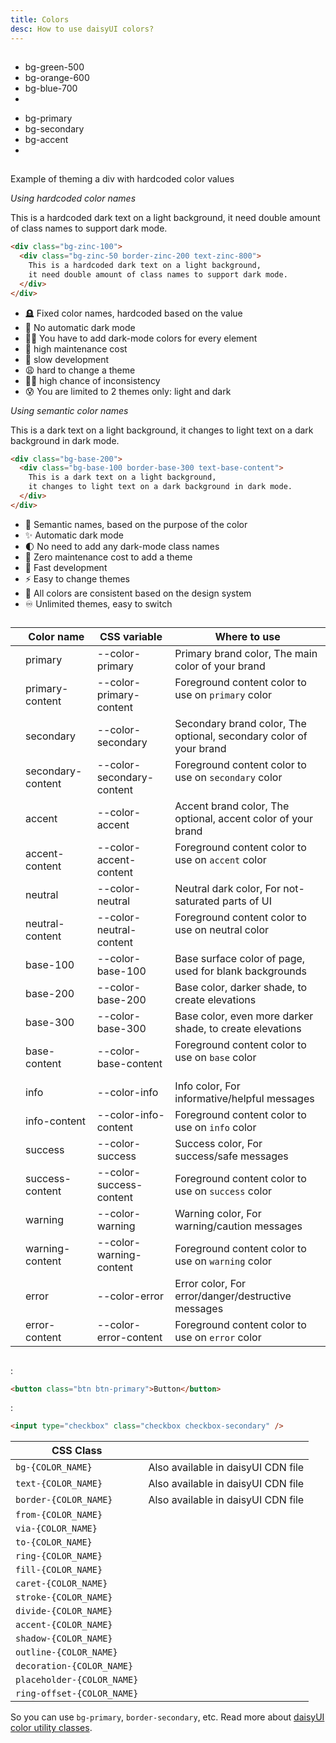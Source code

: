 ```yaml
---
title: Colors
desc: How to use daisyUI colors?
---
```


<script>
  import Translate from "$components/Translate.svelte"
</script>

## <Translate text="Introduction" />

<Translate text="daisyUI is fully themeable and colorable," />
<Translate text="So instead of using constant color utility classes like:" />

- <span class="badge badge-xs bg-green-500"></span> bg-green-500
- <span class="badge badge-xs bg-orange-600"></span> bg-orange-600
- <span class="badge badge-xs bg-blue-700"></span> bg-blue-700
- <Translate text="etc." />

<Translate text="It's suggested to use semantic color utility classes like:" />

- <span class="badge badge-xs bg-primary"></span> bg-primary
- <span class="badge badge-xs bg-secondary"></span> bg-secondary
- <span class="badge badge-xs bg-accent"></span> bg-accent
- <Translate text="etc." />

<Translate text="Each color name contains CSS variables and each daisyUI theme applies color values to the utility classes when it is applied." />

## <Translate text="Benefits" />

<Translate text="Semantic color names make more sense because when we design interfaces, we don't just use any random color. We define a specific color palette with names like <code>primary</code>, <code>secondary</code>, etc. and we only use those specific colors in our interfaces." />
<Translate text="Also, using semantic color names makes theming easier. You wouldn't have to define dark-mode colors for every single element and you wouldn't be limited to only light/dark themes. you can have multiple themes available and each theme is just a few lines of CSS variables." />

Example of theming a div with hardcoded color values

<div class="grid lg:grid-cols-2 gap-4">
<div>

*Using hardcoded color names*

<div class="p-10 bg-zinc-100 rounded-2xl">
  <div class="p-6 bg-zinc-50 border-2 border-zinc-200 text-zinc-800 rounded-lg [text-wrap:balance]">
    This is a hardcoded dark text on a light background,
    it need double amount of class names to support dark mode.
  </div>
</div>

```html
<div class="bg-zinc-100">
  <div class="bg-zinc-50 border-zinc-200 text-zinc-800">
    This is a hardcoded dark text on a light background,
    it need double amount of class names to support dark mode.
  </div>
</div>
```
- 🪦 Fixed color names, hardcoded based on the value
- 🚫 No automatic dark mode
- 😵‍💫 You have to add dark-mode colors for every element
- 💸 high maintenance cost
- 🐢 slow development
- 😩 hard to change a theme
- ⛓️‍💥 high chance of inconsistency
- 😰 You are limited to 2 themes only: light and dark


</div>
<div>

*Using semantic color names*

<div class="p-10 bg-base-200 rounded-2xl">
  <div class="p-6 bg-base-100 border-2 border-base-300 text-base-content rounded-lg [text-wrap:balance]">
    This is a dark text on a light background,
    it changes to light text on a dark background in dark mode.
  </div>
</div>

```html
<div class="bg-base-200">
  <div class="bg-base-100 border-base-300 text-base-content">
    This is a dark text on a light background,
    it changes to light text on a dark background in dark mode.
  </div>
</div>
```
- 🎯 Semantic names, based on the purpose of the color
- ✨ Automatic dark mode
- 🌓 No need to add any dark-mode class names
- 🤑 Zero maintenance cost to add a theme
- 🚀 Fast development
- ⚡️ Easy to change themes
- 📘 All colors are consistent based on the design system
- ♾️ Unlimited themes, easy to switch

</div>
</div>


## <Translate text="List of all daisyUI color names" />

<Translate text="You can use these color names in your theme or in utility classes." />

<div class="overflow-x-auto">
<div class="whitespace-nowrap">

| | Color name | CSS variable | Where to use |
| --- | --- | --- | ---
| <span class="badge bg-primary"></span>           | primary           | --color-primary | Primary brand color, The main color of your brand
| <span class="badge bg-primary-content"></span>   | primary-content   | --color-primary-content | Foreground content color to use on `primary` color <br/><br/>
| <span class="badge bg-secondary"></span>         | secondary         | --color-secondary | Secondary brand color, The optional, secondary color of your brand
| <span class="badge bg-secondary-content"></span> | secondary-content | --color-secondary-content | Foreground content color to use on `secondary` color <br/><br/>
| <span class="badge bg-accent"></span>            | accent            | --color-accent | Accent brand color, The optional, accent color of your brand
| <span class="badge bg-accent-content"></span>    | accent-content    | --color-accent-content | Foreground content color to use on `accent` color <br/><br/>
| <span class="badge bg-neutral"></span>           | neutral           | --color-neutral | Neutral dark color, For not-saturated parts of UI
| <span class="badge bg-neutral-content"></span>   | neutral-content   | --color-neutral-content | Foreground content color to use on neutral color <br/><br/>
| <span class="badge bg-base-100"></span>          | base-100          | --color-base-100 | Base surface color of page, used for blank backgrounds
| <span class="badge bg-base-200"></span>          | base-200          | --color-base-200 | Base color, darker shade, to create elevations
| <span class="badge bg-base-300"></span>          | base-300          | --color-base-300 | Base color, even more darker shade, to create elevations
| <span class="badge bg-base-content"></span>      | base-content      | --color-base-content | Foreground content color to use on `base` color <br/><br/>
| <span class="badge bg-info"></span>              | info              | --color-info | Info color, For informative/helpful messages
| <span class="badge bg-info-content"></span>      | info-content      | --color-info-content | Foreground content color to use on `info` color
| <span class="badge bg-success"></span>           | success           | --color-success | Success color, For success/safe messages
| <span class="badge bg-success-content"></span>   | success-content   | --color-success-content | Foreground content color to use on `success` color
| <span class="badge bg-warning"></span>           | warning           | --color-warning | Warning color, For warning/caution messages
| <span class="badge bg-warning-content"></span>   | warning-content   | --color-warning-content | Foreground content color to use on `warning` color
| <span class="badge bg-error"></span>             | error             | --color-error | Error color, For error/danger/destructive messages
| <span class="badge bg-error-content"></span>     | error-content     | --color-error-content | Foreground content color to use on `error` color

</div>
</div>

## <Translate text="How to use" />

<Translate text="Some daisyUI components come with modifier class names and that modifier class name will apply a color." />

<Translate text="For example" />:

```html
<button class="btn btn-primary">Button</button>
```

<Translate text="Or" />:

```html
<input type="checkbox" class="checkbox checkbox-secondary" />
```

<Translate text="You can also use color names in utility classes just like Tailwind's original color names." />
<Translate text="These are utility classes that can be used with a color name:" />

| CSS Class | |
| --- | --- |
| `bg-{COLOR_NAME}` | Also available in daisyUI CDN file |
| `text-{COLOR_NAME}` | Also available in daisyUI CDN file |
| `border-{COLOR_NAME}` | Also available in daisyUI CDN file |
| `from-{COLOR_NAME}` | |
| `via-{COLOR_NAME}` | |
| `to-{COLOR_NAME}` | |
| `ring-{COLOR_NAME}` | |
| `fill-{COLOR_NAME}` | |
| `caret-{COLOR_NAME}` | |
| `stroke-{COLOR_NAME}` | |
| `divide-{COLOR_NAME}` | |
| `accent-{COLOR_NAME}` | |
| `shadow-{COLOR_NAME}` | |
| `outline-{COLOR_NAME}` | |
| `decoration-{COLOR_NAME}` | |
| `placeholder-{COLOR_NAME}` | |
| `ring-offset-{COLOR_NAME}` | |

So you can use `bg-primary`, `border-secondary`, etc. Read more about [daisyUI color utility classes](/docs/utilities).
